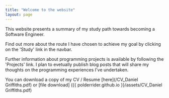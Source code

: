 ```yaml
---
title: "Welcome to the website"
layout: page
---
```


  
   
This website presents a summary of my study path towards becoming a Software Engineer.  
  
    
Find out more about the route I have chosen to achieve my goal by clicking on the 'Study' link in the navbar.  
  
  
Further information about programming projects is available by following the 'Projects' link. I plan to evetually publish blog posts that will share my thoughts on the programming experiences I've undertaken.  
  
  
You can download a copy of my CV / Resume [here](/CV_Daniel Griffiths.pdf) or [file download] ({{ polderrider.github.io }}/assets/CV_Daniel Griffiths.pdf) 


